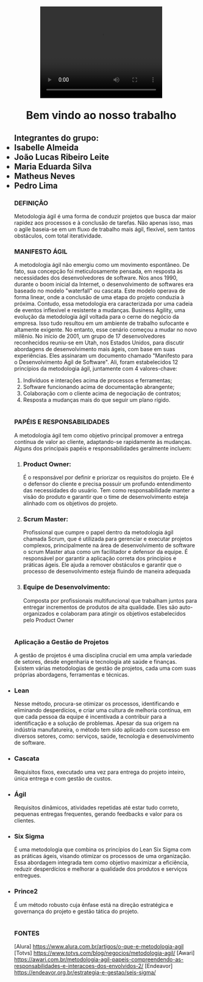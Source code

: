 <h1 align="center">
<video width="320" height="240">
  <source src="metodologia\agile.mp4.mp4" type="video/mp4">
</video>

**Bem vindo ao nosso trabalho**
</h1><ul>
<h2>Integrantes do grupo:
<li>Isabelle Almeida</li>
<li>João Lucas Ribeiro Leite</li>
<li>Maria Eduarda Silva</li>
<li>Matheus Neves</li>
<li>Pedro Lima</li>
<ol></h1>

<h3>DEFINIÇÃO</h3>
  Metodologia ágil é uma forma de conduzir projetos que busca dar maior rapidez aos processos e à conclusão de tarefas. Não apenas isso, mas o agile baseia-se em um fluxo de trabalho mais ágil, flexível, sem tantos obstáculos, com total iteratividade.

<h3>MANIFESTO ÁGIL</h3>
A metodologia ágil não emergiu como um movimento espontâneo. De fato, sua concepção foi meticulosamente pensada, em resposta às necessidades dos desenvolvedores de software. Nos anos 1990, durante o boom inicial da Internet, o desenvolvimento de softwares era baseado no modelo "waterfall" ou cascata. Este modelo operava de forma linear, onde a conclusão de uma etapa do projeto conduzia à próxima. Contudo, essa metodologia era caracterizada por uma cadeia de eventos inflexível e resistente a mudanças. Business Agility, uma evolução da metodologia ágil voltada para o cerne do negócio da empresa. Isso tudo resultou em um ambiente de trabalho sufocante e altamente exigente. No entanto, esse cenário começou a mudar no novo milênio. No início de 2001, um grupo de 17 desenvolvedores reconhecidos reuniu-se em Utah, nos Estados Unidos, para discutir abordagens de desenvolvimento mais ágeis, com base em suas experiências. Eles assinaram um documento chamado "Manifesto para o Desenvolvimento Ágil de Software". Ali, foram estabelecidos 12 princípios da metodologia ágil, juntamente com 4 valores-chave:
<ol><li>Indivíduos e interações acima de processos e ferramentas;<li>Software funcionando acima de documentação abrangente;
<li>Colaboração com o cliente acima de negociação de contratos;<li>Resposta a mudanças mais do que seguir um plano rígido.</li></ol>

<h1></h1>
<h3>PAPÉIS E RESPONSABILIDADES</h3>
A metodologia ágil tem como objetivo principal promover a entrega contínua de valor ao cliente, adaptando-se rapidamente às mudanças.
Alguns dos principais papéis e responsabilidades geralmente incluem:

<ol><li><h3>Product Owner:</h3> 
É o responsável por definir e priorizar os requisitos do projeto. Ele é o defensor do cliente e precisa possuir um profundo entendimento das necessidades do usuário.
Tem como responsabilidade manter a visão do produto e garantir que o time de desenvolvimento esteja alinhado com os objetivos do projeto.

<li><h3>Scrum Master:</h3>  
Profissional que cumpre o papel dentro da metodologia ágil chamada Scrum, que é utilizada para gerenciar e executar projetos complexos, principalmente na área de desenvolvimento de software
o scrum Master atua como um facilitador e defensor da equipe. É responsável por garantir a aplicação correta dos princípios e práticas ágeis.
Ele ajuda a remover obstáculos e garantir que o processo de desenvolvimento esteja fluindo de maneira adequada

<li><h3>Equipe de Desenvolvimento:</h3> 
Composta por profissionais multifuncional que trabalham juntos para entregar incrementos de produtos de alta qualidade. Eles são auto-organizados e colaboram para atingir os objetivos estabelecidos pelo Product Owner</ol>
<h1></h1>

<h3>Aplicação a Gestão de Projetos</h3>

A gestão de projetos é uma disciplina crucial em uma ampla variedade de setores, desde engenharia e tecnologia até saúde e finanças. Existem várias metodologias de gestão de projetos, cada uma com suas próprias abordagens, ferramentas e técnicas.


<li><h3>Lean</li></h3>
Nesse método, procura-se otimizar os processos, identificando e eliminando desperdícios, e criar uma cultura de melhoria contínua, em que cada pessoa da equipe é incentivada a contribuir para a identificação e a solução de problemas. Apesar da sua origem na indústria manufatureira, o método tem sido aplicado com sucesso em diversos setores, como: serviços, saúde, tecnologia e desenvolvimento de software.

<li><h3>Cascata</li></h3>
Requisitos fixos, executado uma vez para entrega do projeto inteiro, única entrega e com gestão de custos.

<li><h3>Ágil</li></h3>
Requisitos dinâmicos, atividades repetidas até estar tudo correto, pequenas entregas frequentes, gerando feedbacks e valor para os clientes.

<li><h3>Six Sigma</li></h3>
É uma metodologia que combina os princípios do Lean Six Sigma com as práticas ágeis, visando otimizar os processos de uma organização. Essa abordagem integrada tem como objetivo maximizar a eficiência, reduzir desperdícios e melhorar a qualidade dos produtos e serviços entregues.

<li><h3>Prince2</li></h3>
É um método robusto cuja ênfase está na direção estratégica e governança do projeto e gestão tática do projeto.


<h1></h1>
<h3> FONTES</h3>

[Alura] https://www.alura.com.br/artigos/o-que-e-metodologia-agil
[Totvs] https://www.totvs.com/blog/negocios/metodologia-agil/
[Awari] https://awari.com.br/metodologia-agil-papeis-compreendendo-as-responsabilidades-e-interacoes-dos-envolvidos-2/
[Endeavor] https://endeavor.org.br/estrategia-e-gestao/seis-sigma/
